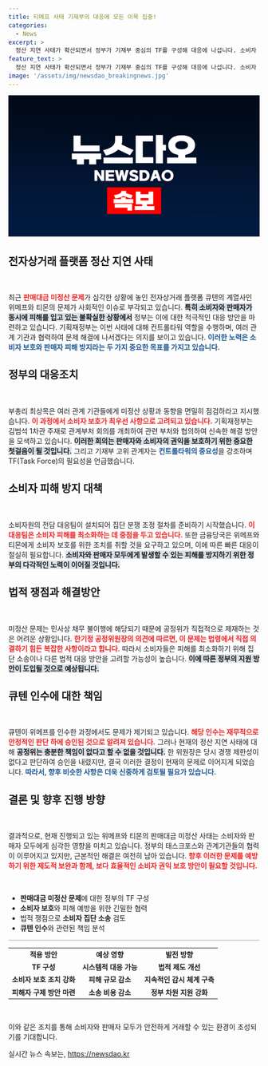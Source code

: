 ```yaml
---
title: 티메프 사태 기재부의 대응에 모든 이목 집중!
categories:
  - News
excerpt: >
  정산 지연 사태가 확산되면서 정부가 기재부 중심의 TF를 구성해 대응에 나섭니다. 소비자 보호와 판매자 피해 방지를 위한 철저한 점검이 시작되며, 대규모 피해가 발생할 것으로 우려되는 상황!
feature_text: >
  정산 지연 사태가 확산되면서 정부가 기재부 중심의 TF를 구성해 대응에 나섭니다. 소비자 보호와 판매자 피해 방지를 위한 철저한 점검이 시작되며, 대규모 피해가 발생할 것으로 우려되는 상황!
image: '/assets/img/newsdao_breakingnews.jpg'
---
```


<p><img src="/assets/img/newsdao_breakingnews.jpg" alt="koreaapp 속보" /></p>

<h2 data-ke-size="size26">전자상거래 플랫폼 정산 지연 사태</h2>

<p data-ke-size="size16">&nbsp;</p> 

<p>최근 <b><span style="color: #ee2323;">판매대금 미정산 문제</span></b>가 심각한 상황에 놓인 전자상거래 플랫폼 큐텐의 계열사인 위메프와 티몬의 문제가 사회적인 이슈로 부각되고 있습니다. <b><span style="background-color: #21538527;">특히 소비자와 판매자가 동시에 피해를 입고 있는 불확실한 상황에서</span></b> 정부는 이에 대한 적극적인 대응 방안을 마련하고 있습니다. 기획재정부는 이번 사태에 대해 컨트롤타워 역할을 수행하며, 여러 관계 기관과 협력하여 문제 해결에 나서겠다는 의지를 보이고 있습니다. <b><span style="color: #1a5490;">이러한 노력은 소비자 보호와 판매자 피해 방지라는 두 가지 중요한 목표를 가지고 있습니다.</span></b> </p>

<h2 data-ke-size="size26">정부의 대응조치</h2>

<p data-ke-size="size16">&nbsp;</p>

<p>부총리 최상목은 여러 관계 기관들에게 미정산 상황과 동향을 면밀히 점검하라고 지시했습니다. <b><span style="color: #ee2323;">이 과정에서 소비자 보호가 최우선 사항으로 고려되고 있습니다.</span></b> 기획재정부는 김범석 1차관 주재로 관계부처 회의를 개최하여 관련 부처와 협의하여 신속한 해결 방안을 모색하고 있습니다. <b><span style="background-color: #21538527;">이러한 회의는 판매자와 소비자의 권익을 보호하기 위한 중요한 첫걸음이 될 것입니다.</span></b> 그리고 기재부 고위 관계자는 <b><span style="color: #1a5490;">컨트롤타워의 중요성</span></b>을 강조하며 TF(Task Force)의 필요성을 언급했습니다. </p>

<h2 data-ke-size="size26">소비자 피해 방지 대책</h2>

<p data-ke-size="size16">&nbsp;</p>

<p>소비자원의 전담 대응팀이 설치되어 집단 분쟁 조정 절차를 준비하기 시작했습니다. <b><span style="color: #ee2323;">이 대응팀은 소비자 피해를 최소화하는 데 중점을 두고 있습니다.</span></b> 또한 금융당국은 위메프와 티몬에게 소비자 보호를 위한 조치를 취할 것을 요구하고 있으며, 이에 따른 빠른 대응이 절실히 필요합니다. <b><span style="background-color: #21538527;">소비자와 판매자 모두에게 발생할 수 있는 피해를 방지하기 위한 정부의 다각적인 노력이 이어질 것입니다.</span></b> </p>

<h2 data-ke-size="size26">법적 쟁점과 해결방안</h2>

<p data-ke-size="size16">&nbsp;</p>

<p>미정산 문제는 민사상 채무 불이행에 해당되기 때문에 공정위가 직접적으로 제재하는 것은 어려운 상황입니다. <b><span style="color: #ee2323;">한기정 공정위원장의 의견에 따르면, 이 문제는 법령에서 직접 의결하기 힘든 복잡한 사항이라고 합니다.</span></b> 따라서 소비자들은 피해를 최소화하기 위해 집단 소송이나 다른 법적 대응 방안을 고려할 가능성이 높습니다. <b><span style="background-color: #21538527;">이에 따른 정부의 지원 방안이 도입될 것으로 예상됩니다.</span></b> </p>

<h2 data-ke-size="size26">큐텐 인수에 대한 책임</h2>

<p data-ke-size="size16">&nbsp;</p>

<p>큐텐이 위메프를 인수한 과정에서도 문제가 제기되고 있습니다. <b><span style="color: #ee2323;">해당 인수는 재무적으로 안정적인 판단 하에 승인된 것으로 알려져 있습니다.</span></b> 그러나 현재의 정산 지연 사태에 대해 <b><span style="background-color: #21538527;">공정위는 충분한 책임이 없다고 할 수 없을 것입니다.</span></b> 한 위원장은 당시 경쟁 제한성이 없다고 판단하여 승인을 내렸지만, 결국 이러한 결정이 현재의 문제로 이어지게 되었습니다. <b><span style="color: #1a5490;">따라서, 향후 비슷한 사항은 더욱 신중하게 검토될 필요가 있습니다.</span></b></p>

<h2 data-ke-size="size26">결론 및 향후 진행 방향</h2>

<p data-ke-size="size16">&nbsp;</p>

<p>결과적으로, 현재 진행되고 있는 위메프와 티몬의 판매대금 미정산 사태는 소비자와 판매자 모두에게 심각한 영향을 미치고 있습니다. 정부의 태스크포스와 관계기관들의 협력이 이루어지고 있지만, 근본적인 해결은 여전히 남아 있습니다. <b><span style="color: #ee2323;">향후 이러한 문제를 예방하기 위한 제도적 보완과 함께, 보다 효율적인 소비자 권익 보호 방안이 필요할 것입니다.</span></b> </p>

<p data-ke-size="size16">&nbsp;</p> 

<ul>
    <li><b>판매대금 미정산 문제</b>에 대한 정부의 TF 구성</li>
    <li><b>소비자 보호</b>와 피해 예방을 위한 긴밀한 협력</li>
    <li>법적 쟁점으로 <b>소비자 집단 소송</b> 검토</li>
    <li><b>큐텐 인수</b>와 관련된 책임 분석</li>
</ul>

<hr style="height:2px; border:none; background-color:#ccc;" /> 

<table>
<tr>
<td style="text-align: center; height: 17px;"><b>적용 방안</b></td>
<td style="text-align: center; height: 17px;"><b>예상 영향</b></td>
<td style="text-align: center; height: 17px;"><b>발전 방향</b></td>
</tr>
<tr>
<td style="text-align: center; height: 17px;"><b>TF 구성</b></td>
<td style="text-align: center; height: 17px;"><b>시스템적 대응 가능</b></td>
<td style="text-align: center; height: 17px;"><b>법적 제도 개선</b></td>
</tr>
<tr>
<td style="text-align: center; height: 17px;"><b>소비자 보호 조치 강화</b></td>
<td style="text-align: center; height: 17px;"><b>피해 규모 감소</b></td>
<td style="text-align: center; height: 17px;"><b>지속적인 감시 체계 구축</b></td>
</tr>
<tr>
<td style="text-align: center; height: 17px;"><b>피해자 구제 방안 마련</b></td>
<td style="text-align: center; height: 17px;"><b>소송 비용 감소</b></td>
<td style="text-align: center; height: 17px;"><b>정부 차원 지원 강화</b></td>
</tr>
</table> 

<p data-ke-size="size16">&nbsp;</p> 

<p>이와 같은 조치를 통해 소비자와 판매자 모두가 안전하게 거래할 수 있는 환경이 조성되기를 기대합니다.</p>
실시간 뉴스 속보는, <a href="https://newsdao.kr" rel="dofollow">https://newsdao.kr</a>


